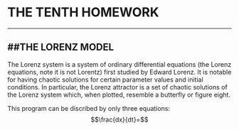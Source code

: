 # THE TENTH HOMEWORK


------
##THE LORENZ MODEL
--------------------
The Lorenz system is a system of ordinary differential equations (the Lorenz equations, note it is not Lorentz) first studied by Edward Lorenz. It is notable for having chaotic solutions for certain parameter values and initial conditions. In particular, the Lorenz attractor is a set of chaotic solutions of the Lorenz system which, when plotted, resemble a butterfly or figure eight.

This program can be discribed by only three equations:
$$\frac{dx}{dt}=$$
